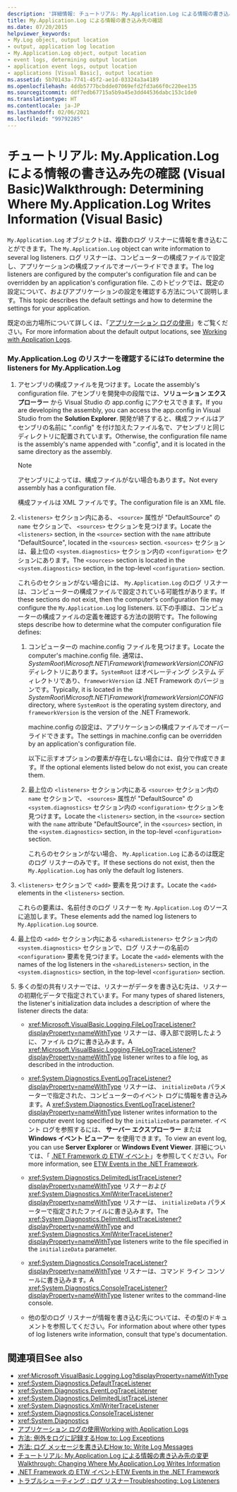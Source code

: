 ```yaml
---
description: '詳細情報: チュートリアル: My.Application.Log による情報の書き込み先の確認 (Visual Basic)'
title: My.Application.Log による情報の書き込み先の確認
ms.date: 07/20/2015
helpviewer_keywords:
- My.Log object, output location
- output, application log location
- My.Application.Log object, output location
- event logs, determining output location
- application event logs, output location
- applications [Visual Basic], output location
ms.assetid: 5b70143a-7741-45f2-ae1d-03324a3a4189
ms.openlocfilehash: 4ddb5777bcbdde07069efd2fd3a66f0c220ee135
ms.sourcegitcommit: ddf7edb67715a5b9a45e3dd44536dabc153c1de0
ms.translationtype: HT
ms.contentlocale: ja-JP
ms.lasthandoff: 02/06/2021
ms.locfileid: "99792285"
---
```

# <a name="walkthrough-determining-where-myapplicationlog-writes-information-visual-basic"></a><span data-ttu-id="66d3c-103">チュートリアル: My.Application.Log による情報の書き込み先の確認 (Visual Basic)</span><span class="sxs-lookup"><span data-stu-id="66d3c-103">Walkthrough: Determining Where My.Application.Log Writes Information (Visual Basic)</span></span>

<span data-ttu-id="66d3c-104">`My.Application.Log` オブジェクトは、複数のログ リスナーに情報を書き込むことができます。</span><span class="sxs-lookup"><span data-stu-id="66d3c-104">The `My.Application.Log` object can write information to several log listeners.</span></span> <span data-ttu-id="66d3c-105">ログ リスナーは、コンピューターの構成ファイルで設定し、アプリケーションの構成ファイルでオーバーライドできます。</span><span class="sxs-lookup"><span data-stu-id="66d3c-105">The log listeners are configured by the computer's configuration file and can be overridden by an application's configuration file.</span></span> <span data-ttu-id="66d3c-106">このトピックでは、既定の設定について、およびアプリケーションの設定を確認する方法について説明します。</span><span class="sxs-lookup"><span data-stu-id="66d3c-106">This topic describes the default settings and how to determine the settings for your application.</span></span>

<span data-ttu-id="66d3c-107">既定の出力場所について詳しくは、「[アプリケーション ログの使用](working-with-application-logs.md)」をご覧ください。</span><span class="sxs-lookup"><span data-stu-id="66d3c-107">For more information about the default output locations, see [Working with Application Logs](working-with-application-logs.md).</span></span>

### <a name="to-determine-the-listeners-for-myapplicationlog"></a><span data-ttu-id="66d3c-108">My.Application.Log のリスナーを確認するには</span><span class="sxs-lookup"><span data-stu-id="66d3c-108">To determine the listeners for My.Application.Log</span></span>

1. <span data-ttu-id="66d3c-109">アセンブリの構成ファイルを見つけます。</span><span class="sxs-lookup"><span data-stu-id="66d3c-109">Locate the assembly's configuration file.</span></span> <span data-ttu-id="66d3c-110">アセンブリを開発中の段階では、**ソリューション エクスプローラー** から Visual Studio の app.config にアクセスできます。</span><span class="sxs-lookup"><span data-stu-id="66d3c-110">If you are developing the assembly, you can access the app.config in Visual Studio from the **Solution Explorer**.</span></span> <span data-ttu-id="66d3c-111">開発が終了すると、構成ファイルはアセンブリの名前に ".config" を付け加えたファイル名で、アセンブリと同じディレクトリに配置されています。</span><span class="sxs-lookup"><span data-stu-id="66d3c-111">Otherwise, the configuration file name is the assembly's name appended with ".config", and it is located in the same directory as the assembly.</span></span>

    > [!NOTE]
    > <span data-ttu-id="66d3c-112">アセンブリによっては、構成ファイルがない場合もあります。</span><span class="sxs-lookup"><span data-stu-id="66d3c-112">Not every assembly has a configuration file.</span></span>

    <span data-ttu-id="66d3c-113">構成ファイルは XML ファイルです。</span><span class="sxs-lookup"><span data-stu-id="66d3c-113">The configuration file is an XML file.</span></span>

2. <span data-ttu-id="66d3c-114">`<listeners>` セクション内にある、 `<source>` 属性が "DefaultSource" の `name` セクションで、 `<sources>` セクションを見つけます。</span><span class="sxs-lookup"><span data-stu-id="66d3c-114">Locate the `<listeners>` section, in the `<source>` section with the `name` attribute "DefaultSource", located in the `<sources>` section.</span></span> <span data-ttu-id="66d3c-115">`<sources>` セクションは、最上位の `<system.diagnostics>` セクション内の `<configuration>` セクションにあります。</span><span class="sxs-lookup"><span data-stu-id="66d3c-115">The `<sources>` section is located in the `<system.diagnostics>` section, in the top-level `<configuration>` section.</span></span>

    <span data-ttu-id="66d3c-116">これらのセクションがない場合には、 `My.Application.Log` のログ リスナーは、コンピューターの構成ファイルで設定されている可能性があります。</span><span class="sxs-lookup"><span data-stu-id="66d3c-116">If these sections do not exist, then the computer's configuration file may configure the `My.Application.Log` log listeners.</span></span> <span data-ttu-id="66d3c-117">以下の手順は、コンピューターの構成ファイルの定義を確認する方法の説明です。</span><span class="sxs-lookup"><span data-stu-id="66d3c-117">The following steps describe how to determine what the computer configuration file defines:</span></span>

    1. <span data-ttu-id="66d3c-118">コンピューターの machine.config ファイルを見つけます。</span><span class="sxs-lookup"><span data-stu-id="66d3c-118">Locate the computer's machine.config file.</span></span> <span data-ttu-id="66d3c-119">通常は、*SystemRoot\Microsoft.NET\Framework\frameworkVersion\CONFIG* ディレクトリにあります。`SystemRoot` はオペレーティング システム ディレクトリであり、`frameworkVersion` は .NET Framework のバージョンです。</span><span class="sxs-lookup"><span data-stu-id="66d3c-119">Typically, it is located in the *SystemRoot\Microsoft.NET\Framework\frameworkVersion\CONFIG* directory, where `SystemRoot` is the operating system directory, and `frameworkVersion` is the version of the .NET Framework.</span></span>

        <span data-ttu-id="66d3c-120">machine.config の設定は、アプリケーションの構成ファイルでオーバーライドできます。</span><span class="sxs-lookup"><span data-stu-id="66d3c-120">The settings in machine.config can be overridden by an application's configuration file.</span></span>

        <span data-ttu-id="66d3c-121">以下に示すオプションの要素が存在しない場合には、自分で作成できます。</span><span class="sxs-lookup"><span data-stu-id="66d3c-121">If the optional elements listed below do not exist, you can create them.</span></span>

    2. <span data-ttu-id="66d3c-122">最上位の `<listeners>` セクション内にある `<source>` セクション内の `name` セクションで、 `<sources>` 属性が "DefaultSource" の `<system.diagnostics>` セクション内の `<configuration>` セクションを見つけます。</span><span class="sxs-lookup"><span data-stu-id="66d3c-122">Locate the `<listeners>` section, in the `<source>` section with the `name` attribute "DefaultSource", in the `<sources>` section, in the `<system.diagnostics>` section, in the top-level `<configuration>` section.</span></span>

        <span data-ttu-id="66d3c-123">これらのセクションがない場合、 `My.Application.Log` にあるのは既定のログ リスナーのみです。</span><span class="sxs-lookup"><span data-stu-id="66d3c-123">If these sections do not exist, then the `My.Application.Log` has only the default log listeners.</span></span>

3. <span data-ttu-id="66d3c-124"><`listeners>` セクションで <`add>` 要素を見つけます。</span><span class="sxs-lookup"><span data-stu-id="66d3c-124">Locate the <`add>` elements in the <`listeners>` section.</span></span>

     <span data-ttu-id="66d3c-125">これらの要素は、名前付きのログ リスナーを `My.Application.Log` のソースに追加します。</span><span class="sxs-lookup"><span data-stu-id="66d3c-125">These elements add the named log listeners to `My.Application.Log` source.</span></span>

4. <span data-ttu-id="66d3c-126">最上位の `<add>` セクション内にある `<sharedListeners>` セクション内の `<system.diagnostics>` セクションで、ログ リスナーの名前の `<configuration>` 要素を見つけます。</span><span class="sxs-lookup"><span data-stu-id="66d3c-126">Locate the `<add>` elements with the names of the log listeners in the `<sharedListeners>` section, in the `<system.diagnostics>` section, in the top-level `<configuration>` section.</span></span>

5. <span data-ttu-id="66d3c-127">多くの型の共有リスナーでは、リスナーがデータを書き込む先は、リスナーの初期化データで指定されています。</span><span class="sxs-lookup"><span data-stu-id="66d3c-127">For many types of shared listeners, the listener's initialization data includes a description of where the listener directs the data:</span></span>

    - <span data-ttu-id="66d3c-128"><xref:Microsoft.VisualBasic.Logging.FileLogTraceListener?displayProperty=nameWithType> リスナーは、導入部で説明したように、ファイル ログに書き込みます。</span><span class="sxs-lookup"><span data-stu-id="66d3c-128">A <xref:Microsoft.VisualBasic.Logging.FileLogTraceListener?displayProperty=nameWithType> listener writes to a file log, as described in the introduction.</span></span>

    - <span data-ttu-id="66d3c-129"><xref:System.Diagnostics.EventLogTraceListener?displayProperty=nameWithType> リスナーは、 `initializeData` パラメーターで指定された、コンピューターのイベント ログに情報を書き込みます。</span><span class="sxs-lookup"><span data-stu-id="66d3c-129">A <xref:System.Diagnostics.EventLogTraceListener?displayProperty=nameWithType> listener writes information to the computer event log specified by the `initializeData` parameter.</span></span> <span data-ttu-id="66d3c-130">イベント ログを参照するには、 **サーバー エクスプローラー** または **Windows イベント ビューアー** を使用できます。</span><span class="sxs-lookup"><span data-stu-id="66d3c-130">To view an event log, you can use **Server Explorer** or **Windows Event Viewer**.</span></span> <span data-ttu-id="66d3c-131">詳細については、「 [.NET Framework の ETW イベント](../../../../framework/performance/etw-events.md)」を参照してください。</span><span class="sxs-lookup"><span data-stu-id="66d3c-131">For more information, see [ETW Events in the .NET Framework](../../../../framework/performance/etw-events.md).</span></span>

    - <span data-ttu-id="66d3c-132"><xref:System.Diagnostics.DelimitedListTraceListener?displayProperty=nameWithType> リスナーおよび <xref:System.Diagnostics.XmlWriterTraceListener?displayProperty=nameWithType> リスナーは、 `initializeData` パラメーターで指定されたファイルに書き込みます。</span><span class="sxs-lookup"><span data-stu-id="66d3c-132">The <xref:System.Diagnostics.DelimitedListTraceListener?displayProperty=nameWithType> and <xref:System.Diagnostics.XmlWriterTraceListener?displayProperty=nameWithType> listeners write to the file specified in the `initializeData` parameter.</span></span>

    - <span data-ttu-id="66d3c-133"><xref:System.Diagnostics.ConsoleTraceListener?displayProperty=nameWithType> リスナーは、コマンド ライン コンソールに書き込みます。</span><span class="sxs-lookup"><span data-stu-id="66d3c-133">A <xref:System.Diagnostics.ConsoleTraceListener?displayProperty=nameWithType> listener writes to the command-line console.</span></span>

    - <span data-ttu-id="66d3c-134">他の型のログ リスナーが情報を書き込む先については、その型のドキュメントを参照してください。</span><span class="sxs-lookup"><span data-stu-id="66d3c-134">For information about where other types of log listeners write information, consult that type's documentation.</span></span>

## <a name="see-also"></a><span data-ttu-id="66d3c-135">関連項目</span><span class="sxs-lookup"><span data-stu-id="66d3c-135">See also</span></span>

- <xref:Microsoft.VisualBasic.Logging.Log?displayProperty=nameWithType>
- <xref:System.Diagnostics.DefaultTraceListener>
- <xref:System.Diagnostics.EventLogTraceListener>
- <xref:System.Diagnostics.DelimitedListTraceListener>
- <xref:System.Diagnostics.XmlWriterTraceListener>
- <xref:System.Diagnostics.ConsoleTraceListener>
- <xref:System.Diagnostics>
- [<span data-ttu-id="66d3c-136">アプリケーション ログの使用</span><span class="sxs-lookup"><span data-stu-id="66d3c-136">Working with Application Logs</span></span>](working-with-application-logs.md)
- [<span data-ttu-id="66d3c-137">方法: 例外をログに記録する</span><span class="sxs-lookup"><span data-stu-id="66d3c-137">How to: Log Exceptions</span></span>](how-to-log-exceptions.md)
- [<span data-ttu-id="66d3c-138">方法: ログ メッセージを書き込む</span><span class="sxs-lookup"><span data-stu-id="66d3c-138">How to: Write Log Messages</span></span>](how-to-write-log-messages.md)
- [<span data-ttu-id="66d3c-139">チュートリアル: My.Application.Log による情報の書き込み先の変更</span><span class="sxs-lookup"><span data-stu-id="66d3c-139">Walkthrough: Changing Where My.Application.Log Writes Information</span></span>](walkthrough-changing-where-my-application-log-writes-information.md)
- [<span data-ttu-id="66d3c-140">.NET Framework の ETW イベント</span><span class="sxs-lookup"><span data-stu-id="66d3c-140">ETW Events in the .NET Framework</span></span>](../../../../framework/performance/etw-events.md)
- [<span data-ttu-id="66d3c-141">トラブルシューティング : ログ リスナー</span><span class="sxs-lookup"><span data-stu-id="66d3c-141">Troubleshooting: Log Listeners</span></span>](troubleshooting-log-listeners.md)

